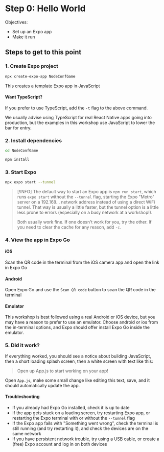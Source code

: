 # Step 0: Hello World

Objectives:
 - Set up an Expo app
 - Make it run

## Steps to get to this point

### 1. Create Expo project

```sh
npx create-expo-app NodeConfGame
```

This creates a template Expo app in JavaScript

#### Want TypeScript?

If you prefer to use TypeScript, add the `-t` flag to the above command.

We usually advise using TypeScript for real React Native apps going into production, but the examples in this workshop use JavaScript to lower the bar for entry.

### 2. Install dependencies

```sh
cd NodeConfGame
```

```sh
npm install
```

### 3. Start Expo

```sh
npx expo start --tunnel
```

> [!INFO]
> The default way to start an Expo app is `npm run start`, which runs `expo start` without the `--tunnel` flag, starting the Expo "Metro" server on a 192.168... network address instead of using a direct WiFi tunnel. That way is usually a little faster, but the tunnel option is a little less prone to errors (especially on a busy network at a workshop!).
> 
> Both usually work fine. If one doesn't work for you, try the other. If you need to clear the cache for any reason, add `-c`.

### 4. View the app in Expo Go

#### iOS
Scan the QR code in the terminal from the iOS camera app and open the link in Expo Go

#### Android
Open Expo Go and use the `Scan QR code` button to scan the QR code in the terminal

#### Emulator
This workshop is best followed using a real Android or iOS device, but you may have a reason to prefer to use an emulator. Choose android or ios from the in-terminal options, and Expo should offer install Expo Go inside the emulator.

### 5. Did it work?

If everything worked, you should see a notice about building JavaScript, then a short loading splash screen, then a white screen with text like this:

> Open up App.js to start working on your app!

Open `App.js`, make some small change like editing this text, save, and it should automatically update the app.

#### Troubleshooting

 - If you already had Expo Go installed, check it is up to date
 - If the app gets stuck on a loading screen, try restarting Expo app, or restarting the Expo terminal with or without the `--tunnel` flag
 - If the Expo app fails with "Something went wrong", check the terminal is still running (and try restarting it), and check the devices are on the same network
 - If you have persistent network trouble, try using a USB cable, or create a (free) Expo account and log in on both devices
